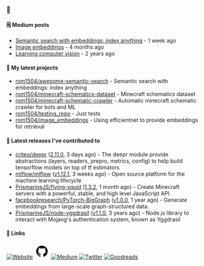 ### 👋

#### 🗒 Medium posts

- [Semantic search with embeddings: index anything](https://medium.com/@rom1504/semantic-search-with-embeddings-index-anything-8fb18556443c?source=rss-3781afe97e98------2) - 1 week ago
- [Image embeddings](https://medium.com/@rom1504/image-embeddings-ed1b194d113e?source=rss-3781afe97e98------2) - 4 months ago
- [Learning computer vision](https://towardsdatascience.com/learning-computer-vision-41398ad9941f?source=rss-3781afe97e98------2) - 2 years ago

#### 🌱 My latest projects

- [rom1504/awesome-semantic-search](https://github.com/rom1504/awesome-semantic-search) - Semantic search with embeddings: index anything
- [rom1504/minecraft-schematics-dataset](https://github.com/rom1504/minecraft-schematics-dataset) - Minecraft schematics dataset
- [rom1504/minecraft-schematic-crawler](https://github.com/rom1504/minecraft-schematic-crawler) - Automatic minecraft schematic crawler for bots and ML
- [rom1504/testing_repo](https://github.com/rom1504/testing_repo) - Just tests
- [rom1504/image_embeddings](https://github.com/rom1504/image_embeddings) - Using efficientnet to provide embeddings for retrieval

#### 🔭 Latest releases I've contributed to

- [criteo/deepr](https://github.com/criteo/deepr) ([2.11.0](https://github.com/criteo/deepr/releases/tag/2.11.0), 3 days ago) - The deepr module provide abstractions (layers, readers, prepro, metrics, config) to help build tensorflow models on top of tf estimators
- [mlflow/mlflow](https://github.com/mlflow/mlflow) ([v1.12.1](https://github.com/mlflow/mlflow/releases/tag/v1.12.1), 3 weeks ago) - Open source platform for the machine learning lifecycle
- [PrismarineJS/flying-squid](https://github.com/PrismarineJS/flying-squid) ([1.3.2](https://github.com/PrismarineJS/flying-squid/releases/tag/1.3.2), 1 month ago) - Create Minecraft servers with a powerful, stable, and high level JavaScript API.
- [facebookresearch/PyTorch-BigGraph](https://github.com/facebookresearch/PyTorch-BigGraph) ([v1.0.0](https://github.com/facebookresearch/PyTorch-BigGraph/releases/tag/v1.0.0), 1 year ago) - Generate embeddings from large-scale graph-structured data.
- [PrismarineJS/node-yggdrasil](https://github.com/PrismarineJS/node-yggdrasil) ([v1.1.0](https://github.com/PrismarineJS/node-yggdrasil/releases/tag/v1.1.0), 3 years ago) - Node.js library to interact with Mojang&#39;s authentication system, known as Yggdrasil

#### 🔗 Links

[<img src="assets/Website.png" alt="Website" width="40" height="40">](http://rom1504.fr/)
[<img src="assets/GitHub.png" alt="GitHub" width="40" height="40">](https://github.com/rom1504)
[<img src="assets/Medium.png" alt="Medium" width="40" height="40">](http://rom1504.medium.com)
[<img src="assets/Twitter.png" alt="Twitter" width="40" height="40">](https://www.twitter.com/rom1504)
[<img src="assets/Goodreads.png" alt="Goodreads" width="40" height="40">](https://www.goodreads.com/user/show/18269149-romain-beaumont)
